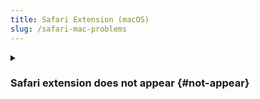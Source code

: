 ```yaml
---
title: Safari Extension (macOS)
slug: /safari-mac-problems
---
```


<!------------------------------>
<details><summary>

### Safari extension does not appear {#not-appear}

</summary>

It's known bug first seen in Safari 14. I reported it to Apple, but no reply yet.
This bug affects any extension made specificially for latest Safari 14 (completely new API).

If the extension does not show up in Safari, try **running the below command** in the terminal and restart your computer:
```bash
/System/Library/Frameworks/CoreServices.framework/Frameworks/LaunchServices.framework/Support/lsregister -f /Applications/Safari.app
```

If command above doesn't help, try another workaround:
1. Download and install [**Safari Technology Preview**](https://developer.apple.com/safari/download/)
2. Open and close Safari Technology Preview
3. Now extensions should appear in regular Safari

</details>